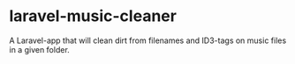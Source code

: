 # laravel-music-cleaner
A Laravel-app that will clean dirt from filenames and ID3-tags on music files in a given folder.
